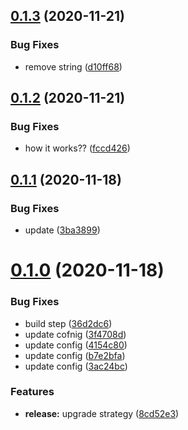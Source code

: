 ## [0.1.3](https://github.com/talyguryn/sample-npm-package/compare/v0.1.2...v0.1.3) (2020-11-21)


### Bug Fixes

* remove string ([d10ff68](https://github.com/talyguryn/sample-npm-package/commit/d10ff6833fde9b1047c103fdc86b14973d4c62d7))

## [0.1.2](https://github.com/talyguryn/sample-npm-package/compare/v0.1.1...v0.1.2) (2020-11-21)


### Bug Fixes

* how it works?? ([fccd426](https://github.com/talyguryn/sample-npm-package/commit/fccd4261274532784a41d06c53ffcb6d1cea3888))

## [0.1.1](https://github.com/talyguryn/sample-npm-package/compare/v0.1.0...v0.1.1) (2020-11-18)


### Bug Fixes

* update ([3ba3899](https://github.com/talyguryn/sample-npm-package/commit/3ba38999547c4d2d30a6a0a854e2d51e9d7ebf6f))

# [0.1.0](https://github.com/talyguryn/sample-npm-package/compare/v0.0.23...v0.1.0) (2020-11-18)


### Bug Fixes

* build step ([36d2dc6](https://github.com/talyguryn/sample-npm-package/commit/36d2dc6bd6b524f14d8f7aab21a0333ca227ec7e))
* update cofnig ([3f4708d](https://github.com/talyguryn/sample-npm-package/commit/3f4708d14f4e25e960cd4b512fab5b3238a6002d))
* update config ([4154c80](https://github.com/talyguryn/sample-npm-package/commit/4154c802c34d6a350b1bf194c382c25aa8e89ba1))
* update config ([b7e2bfa](https://github.com/talyguryn/sample-npm-package/commit/b7e2bfa73c52616ed0184ac09ada34c40ce23fc2))
* update config ([3ac24bc](https://github.com/talyguryn/sample-npm-package/commit/3ac24bcb1ef232f35e1af0a614751a22dd77072b))


### Features

* **release:** upgrade strategy ([8cd52e3](https://github.com/talyguryn/sample-npm-package/commit/8cd52e3b9010582174192f21a6d97c305c3109df))
